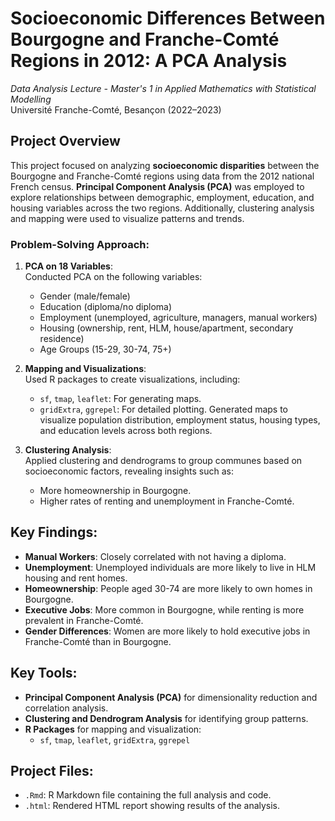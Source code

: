 # Socioeconomic Differences Between Bourgogne and Franche-Comté Regions in 2012: A PCA Analysis  
*Data Analysis Lecture - Master's 1 in Applied Mathematics with Statistical Modelling*  
Université Franche-Comté, Besançon (2022–2023)  

## **Project Overview**  
This project focused on analyzing **socioeconomic disparities** between the Bourgogne and Franche-Comté regions using data from the 2012 national French census. **Principal Component Analysis (PCA)** was employed to explore relationships between demographic, employment, education, and housing variables across the two regions. Additionally, clustering analysis and mapping were used to visualize patterns and trends.

### **Problem-Solving Approach**:
1. **PCA on 18 Variables**:  
   Conducted PCA on the following variables:
   - Gender (male/female)
   - Education (diploma/no diploma)
   - Employment (unemployed, agriculture, managers, manual workers)
   - Housing (ownership, rent, HLM, house/apartment, secondary residence)
   - Age Groups (15-29, 30-74, 75+)

2. **Mapping and Visualizations**:  
   Used R packages to create visualizations, including:
   - `sf`, `tmap`, `leaflet`: For generating maps.
   - `gridExtra`, `ggrepel`: For detailed plotting.
   Generated maps to visualize population distribution, employment status, housing types, and education levels across both regions.

3. **Clustering Analysis**:  
   Applied clustering and dendrograms to group communes based on socioeconomic factors, revealing insights such as:
   - More homeownership in Bourgogne.
   - Higher rates of renting and unemployment in Franche-Comté.

## **Key Findings**:
- **Manual Workers**: Closely correlated with not having a diploma.
- **Unemployment**: Unemployed individuals are more likely to live in HLM housing and rent homes.
- **Homeownership**: People aged 30-74 are more likely to own homes in Bourgogne.
- **Executive Jobs**: More common in Bourgogne, while renting is more prevalent in Franche-Comté.
- **Gender Differences**: Women are more likely to hold executive jobs in Franche-Comté than in Bourgogne.

## **Key Tools**:
- **Principal Component Analysis (PCA)** for dimensionality reduction and correlation analysis.
- **Clustering and Dendrogram Analysis** for identifying group patterns.
- **R Packages** for mapping and visualization:
  - `sf`, `tmap`, `leaflet`, `gridExtra`, `ggrepel`

## **Project Files**:
- `.Rmd`: R Markdown file containing the full analysis and code.
- `.html`: Rendered HTML report showing results of the analysis.


